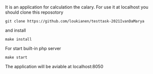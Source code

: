 It is an application for calculation the calary.
For use it at localhost you should clone this reposotory
```
git clone https://github.com/loukianen/testtask-2021IvanDaMarya
```

and install
```
make install
```

For start built-in php server
```
make start
```

The application will be aviable at localhost:8050